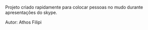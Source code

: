 Projeto criado rapidamente para colocar pessoas no mudo durante apresentações do skype.

Autor: Athos Filipi